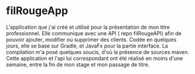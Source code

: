 # filRougeApp
L'application que j'ai créé et utilisé pour la présentation de mon titre professionnel.
Elle communique avec une API ( repo filRougeAPI) afin de pouvoir ajouter, modifier ou supprimer des clients.
Codée en quelques jours, elle se base sur Gradle, et JavaFx pour la partie interface.
La compilation m'a posé quelques soucis, d'où la présence de sources maven.
Cette application et l'api lui correspondant ont été réalisé en moins d'une semaine, entre la fin de mon stage et mon passage de titre.

